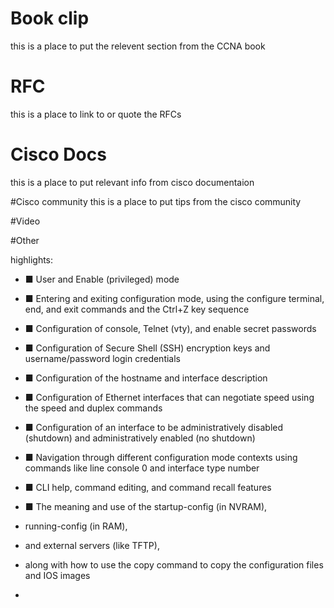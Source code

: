 # Book clip
this is a place to put the relevent section from the CCNA book

# RFC
this is a place to link to or quote the RFCs

# Cisco Docs
this is a place to put relevant info from cisco documentaion

#Cisco community
this is a place to put tips from the cisco community

#Video

#Other

highlights: 
- ■ User and Enable (privileged) mode
- ■ Entering and exiting configuration mode, using the configure terminal, end, and exit commands and the Ctrl+Z key sequence
- ■ Configuration of console, Telnet (vty), and enable secret passwords
- ■ Configuration of Secure Shell (SSH) encryption keys and username/password login credentials
- ■ Configuration of the hostname and interface description
- ■ Configuration of Ethernet interfaces that can negotiate speed using the speed and duplex commands
- ■ Configuration of an interface to be administratively disabled (shutdown) and administratively enabled (no shutdown)
- ■ Navigation through different configuration mode contexts using commands like line console 0 and interface type number
- ■ CLI help, command editing, and command recall features
- ■ The meaning and use of the startup-config (in NVRAM),
- running-config (in RAM),
- and external servers (like TFTP),
- along with how to use the copy command to copy the configuration files and IOS images

- 

